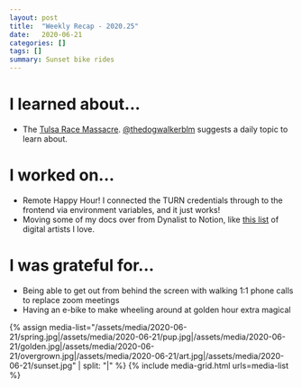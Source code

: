 ```yaml
---
layout: post
title:  "Weekly Recap - 2020.25"
date:   2020-06-21
categories: []
tags: []
summary: Sunset bike rides
---
```


# I learned about... #
- The [Tulsa Race Massacre](https://en.wikipedia.org/wiki/Tulsa_race_massacre). [@thedogwalkerblm](instagram.com/thedogwalkerblm) suggests a daily topic to learn about.

# I worked on... #
- Remote Happy Hour! I connected the TURN credentials through to the frontend via environment variables, and it just works!
- Moving some of my docs over from Dynalist to Notion, like [this list](https://www.notion.so/4f05e23cd87843d4a3d64858c65e31af?v=25c87e95e11c426b905462b3a75d65ce) of digital artists I love.

# I was grateful for... #
- Being able to get out from behind the screen with walking 1:1 phone calls to replace zoom meetings
- Having an e-bike to make wheeling around at golden hour extra magical

{% assign media-list="/assets/media/2020-06-21/spring.jpg|/assets/media/2020-06-21/pup.jpg|/assets/media/2020-06-21/golden.jpg|/assets/media/2020-06-21/overgrown.jpg|/assets/media/2020-06-21/art.jpg|/assets/media/2020-06-21/sunset.jpg" | split: "|" %}
{% include media-grid.html urls=media-list %}